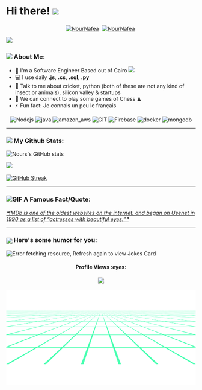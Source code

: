 # Hi there! <img src="https://github.com/TheDudeThatCode/TheDudeThatCode/blob/master/Assets/Hi.gif" width="29px">
<p align="center">
<a href="https://twitter.com/NoureldinNafea" target="blank"><img align="center" src="https://cdn.jsdelivr.net/npm/simple-icons@3.0.1/icons/twitter.svg" alt="NourNafea" height="30" width="30" /></a>&nbsp;
<a href="https://www.linkedin.com/in/nour-nafea-572234173/" target="blank"><img align="center" src="https://cdn.jsdelivr.net/npm/simple-icons@3.0.1/icons/linkedin.svg" alt="NourNafea" height="30" width="30" /></a>&nbsp;
</p>

![](https://camo.githubusercontent.com/992babdffd8c74a1502de375fbdf7e4d54773242/68747470733a2f2f6d656469612e67697068792e636f6d2f6d656469612f53576f536b4e36447854737a71494b4571762f67697068792e676966)

### <img src="https://github.com/TheDudeThatCode/TheDudeThatCode/blob/master/Assets/Developer.gif" width="45px"> About Me:
- 🏦 I'm a Software Engineer Based out of Cairo 
      <img src="https://media.giphy.com/media/WUlplcMpOCEmTGBtBW/giphy.gif" width="30">
- 💻 I use daily **.js**, **.cs**, **.sql**, **.py**
- 💬 Talk to me about cricket, python (both of these are not any kind of insect or animals), silicon valley & startups
- 👯 We can connect to play some games of Chess ♟
- ⚡ Fun fact: Je connais un peu le français

<p align="center">
<img src="https://www.vectorlogo.zone/logos/nodejs/nodejs-icon.svg" alt="Nodejs" width="55" height="55"/>
      <img src="https://www.vectorlogo.zone/logos/java/java-icon.svg" alt="java" width="65" height="65"/> 
      <img src="https://www.vectorlogo.zone/logos/amazon_aws/amazon_aws-ar21.svg" alt="amazon_aws" width="55" height="55"/>
      <img src="https://www.vectorlogo.zone/logos/git-scm/git-scm-icon.svg" alt="GIT" width="55" height="55"/> 
      <img src="https://www.vectorlogo.zone/logos/firebase/firebase-icon.svg" alt="Firebase" width="55" height="55"/> 
      <img src="https://www.vectorlogo.zone/logos/docker/docker-official.svg" alt="docker" width="60" height="50"/>
      <img src="https://www.vectorlogo.zone/logos/mongodb/mongodb-icon.svg" alt="mongodb" width="45" height="55"/>
</p>

---
### <img src='https://media1.giphy.com/media/du3J3cXyzhj75IOgvA/giphy.gif?cid=ecf05e47x2g034i9pzwtzzsd3xgg2w9nr94t4tflbbgo3008&rid=giphy.gif' width='25px'> My Github Stats:

![Nours's GitHub stats](https://github-readme-stats.vercel.app/api?username=NourNafea&show_icons=true&title_color=ffc857&icon_color=8ac926&text_color=daf7dc&bg_color=151515&count_private=true)

  <img src="https://github-readme-stats.vercel.app/api/top-langs/?username=NourNafea&show_icons=true&title_color=ffffff&icon_color=2A75CF&text_color=daf7dc&bg_color=191919">


[![GitHub Streak](http://github-readme-streak-stats.herokuapp.com?user=NourNafea&theme=dark&date_format=M%20j%5B%2C%20Y%5D)](https://git.io/streak-stats)



---

### <img alt="GIF" src="https://github.com/TheDudeThatCode/TheDudeThatCode/blob/master/Assets/hmm.gif" width="20vw" /> A Famous Fact/Quote:
<a href="https://github.com/marketplace/actions/quote-readme">
<!--STARTS_HERE_QUOTE_README-->
<i>❝IMDb is one of the oldest websites on the internet, and began on Usenet in 1990 as a list of “actresses with beautiful eyes.”❞</i>
<!--ENDS_HERE_QUOTE_README-->
</a>

---

### <img align ='center' src='https://media2.giphy.com/media/UQDSBzfyiBKvgFcSTw/giphy.gif?cid=ecf05e47p3cd513axbek3f56ti3jzizq8hincw20jauyyfyw&rid=giphy.gif' width ='29px'> Here's some humor for you:
<img src="https://readme-jokes.vercel.app/api" alt="Error fetching resource, Refresh again to view Jokes Card" />



<h4 align="center">Profile Views :eyes:</h4>

<p align="center"><img src="https://profile-counter.glitch.me/{NourNafea}/count.svg"/></p>

<img src="https://raw.githubusercontent.com/mohamedanwer006/mohamedanwer006/master/assets/grid.png" align="center" />

